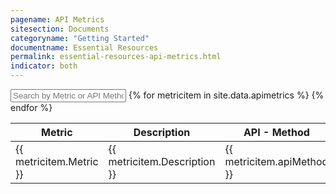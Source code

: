 ```yaml
---
pagename: API Metrics
sitesection: Documents
categoryname: "Getting Started"
documentname: Essential Resources
permalink: essential-resources-api-metrics.html
indicator: both
---
```


<div id="metrics">
<input id="metricsSearch" placeholder="Search by Metric or API Method" />
<table class="metricstable" id="apimetricstable">
  <thead>
    <th>Metric</th>
    <th>Description</th>
    <th>API - Method</th>
    <th>Channel</th>
    <th>Analysis Type</th>
    <th>Filtered By</th>
    <th>Formula (Optional)</th>
  </thead>
  <tbody class="list">
  {% for metricitem in site.data.apimetrics %}
    <tr>
      <td class="metric">{{ metricitem.Metric }}</td>
      <td class="description">{{ metricitem.Description }}</td>
      <td class="apiMethod">{{ metricitem.apiMethod }}</td>
      <td class="channel">{{ metricitem.Channel }}</td>
      <td class="analysis">{{ metricitem.analysisType }}</td>
      <td class="filtered">{{ metricitem.filteredBy }}</td>
      <td class="formula">{{ metricitem.formulaOptional }}</td>
    </tr>
  {% endfor %}
</tbody>
</table>
</div>
